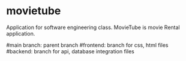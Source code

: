 # movietube
Application for software engineering class. MovieTube is movie Rental application.


#main branch: parent branch 
#frontend: branch for css, html files 
#backend: branch for api, database integration files
